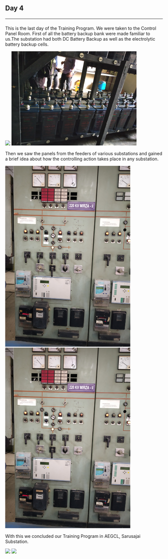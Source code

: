 ## Day 4 <hr>

This is the last day of the Training Program. We were taken to the Control Panel Room.
First of all the battery backup bank were made familiar to us.The substation had both DC Battery Backup as well as the electrolytic battery backup cells.

<img src="images/Battery Bank 1.jpg" width="400">

<img src="images/Battery Bank 2.jpg" width="400">

Then we saw the panels from the feeders of various substations and gained a brief idea about how the controlling action takes place in any substation.

<img src="images/Feeder 1.jpg" width="400">

<img src="images/Feeder 1.jpg" width="400">


With this we concluded our Training Program in AEGCL, Sarusajai Substation.

<img src="images/Group 1.jpg" width="400">

<img src="images/Group 2.jpg" width="400">
